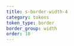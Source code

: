 ```yaml
---
title: s-border-width-4
category: tokens
token_type: border
border_group: width
order: 10
---
```

<span class="s-border s-border-width-4"></span>